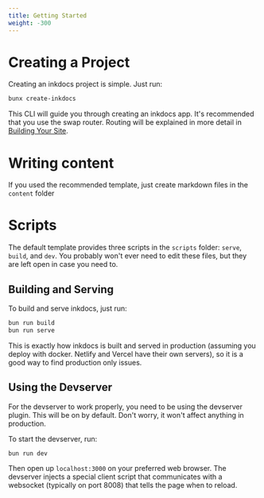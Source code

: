 ```yaml
---
title: Getting Started
weight: -300
---
```


# Creating a Project

Creating an inkdocs project is simple. Just run:

```bash
bunx create-inkdocs
```

This CLI will guide you through creating an inkdocs app. It's recommended that you use the swap router. Routing will be explained in more detail in [Building Your Site](/documentation/building-your-site).

# Writing content

If you used the recommended template, just create markdown files in the `content` folder

# Scripts

The default template provides three scripts in the `scripts` folder: `serve`, `build`, and `dev`. You probably won't ever need to edit these files, but they are left open in case you need to.

## Building and Serving

To build and serve inkdocs, just run:

```bash
bun run build
bun run serve
```

This is exactly how inkdocs is built and served in production (assuming you deploy with docker. Netlify and Vercel have their own servers), so it is a good way to find production only issues.

## Using the Devserver

For the devserver to work properly, you need to be using the devserver plugin. This will be on by default. Don't worry, it won't affect anything in production.

To start the devserver, run:

```bash
bun run dev
```

Then open up `localhost:3000` on your preferred web browser. The devserver injects a special client script that communicates with a websocket (typically on port 8008) that tells the page when to reload.
